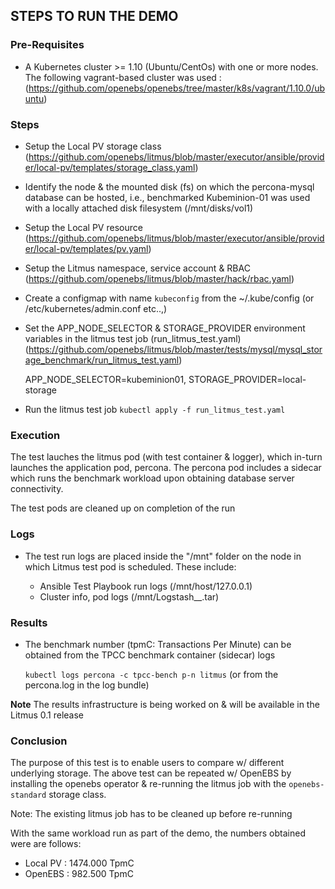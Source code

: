 ## STEPS TO RUN THE DEMO

### Pre-Requisites  

- A Kubernetes cluster >= 1.10 (Ubuntu/CentOs) with one or more nodes. The following vagrant-based cluster was used : 
  (https://github.com/openebs/openebs/tree/master/k8s/vagrant/1.10.0/ubuntu)

### Steps 

- Setup the Local PV storage class 
  (https://github.com/openebs/litmus/blob/master/executor/ansible/provider/local-pv/templates/storage_class.yaml)

- Identify the node & the mounted disk (fs) on which the percona-mysql database can be hosted, i.e., benchmarked
  Kubeminion-01 was used with a locally attached disk filesystem (/mnt/disks/vol1) 

- Setup the Local PV resource 
  (https://github.com/openebs/litmus/blob/master/executor/ansible/provider/local-pv/templates/pv.yaml)

- Setup the Litmus namespace, service account & RBAC 
  (https://github.com/openebs/litmus/blob/master/hack/rbac.yaml)

- Create a configmap with name `kubeconfig` from the ~/.kube/config (or /etc/kubernetes/admin.conf etc..,) 

- Set the APP_NODE_SELECTOR & STORAGE_PROVIDER environment variables in the litmus test job (run_litmus_test.yaml)
  (https://github.com/openebs/litmus/blob/master/tests/mysql/mysql_storage_benchmark/run_litmus_test.yaml)

  APP_NODE_SELECTOR=kubeminion01, STORAGE_PROVIDER=local-storage 
 
- Run the litmus test job `kubectl apply -f run_litmus_test.yaml` 

### Execution 

The test lauches the litmus pod (with test container & logger), which in-turn launches the application pod, percona.
The percona pod includes a sidecar which runs the benchmark workload upon obtaining database server connectivity. 

The test pods are cleaned up on completion of the run 

### Logs 

- The test run logs are placed inside the "/mnt" folder on the node in which Litmus test pod is scheduled. These include: 

  - Ansible Test Playbook run logs (/mnt/host/127.0.0.1)
  - Cluster info, pod logs (/mnt/Logstash_<timestamp>_.tar)

### Results

- The benchmark number (tpmC: Transactions Per Minute) can be obtained from the TPCC benchmark container (sidecar) logs 

  `kubectl logs percona -c tpcc-bench p-n litmus` (or from the percona.log in the log bundle) 

**Note** The results infrastructure is being worked on & will be available in the Litmus 0.1 release 

### Conclusion

The purpose of this test is to enable users to compare w/ different underlying storage. The above test can be repeated w/ 
OpenEBS by installing the openebs operator & re-running the litmus job with the `openebs-standard` storage class.

Note: The existing litmus job has to be cleaned up before re-running 

With the same workload run as part of the demo, the numbers obtained were are follows: 

- Local PV : 1474.000 TpmC
- OpenEBS  : 982.500 TpmC






